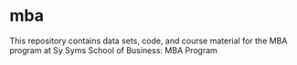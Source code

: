 # mba
This repository contains data sets, code, and course material for the MBA program at Sy Syms School of Business: MBA Program
